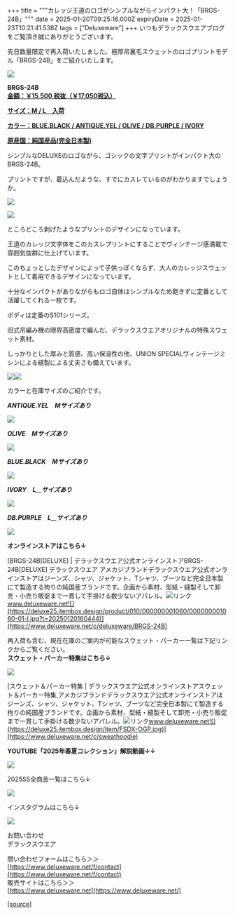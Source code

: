 +++
title = """カレッジ王道のロゴがシンプルながらインパクト大！「BRGS-24B」"""
date = 2025-01-20T09:25:16.000Z
expiryDate = 2025-01-23T10:21:41.538Z
tags = ["Deluxeware"]
+++
いつもデラックスウエアブログをご覧頂き誠にありがとうございます。

先日数量限定で再入荷いたしました、極厚吊裏毛スウェットのロゴプリントモデル「BRGS-24B」をご紹介いたします。

[![](https://stat.ameba.jp/user_images/20250120/16/deluxeware/7e/6f/j/o0800115615535250009.jpg)](https://www.deluxeware.net/c/deluxeware/BRGS-24B)

**BRGS-24B**  
**[金額：￥15,500 税抜（￥17,050税込）](https://www.deluxeware.net/c/deluxeware/BRGS-24B)**

**[サイズ：M / L　入荷](https://www.deluxeware.net/c/deluxeware/BRGS-24B)**

**[カラー：BLUE.BLACK / ANTIQUE.YEL / OLIVE / DB.PURPLE / IVORY](https://www.deluxeware.net/c/deluxeware/BRGS-24B)**

**[原産国：純国産品(完全日本製)](https://www.deluxeware.net/c/deluxeware/BRGS-24B)**

シンプルなDELUXEのロゴながら、ゴシックの文字プリントがインパクト大のBRGS-24B。

プリントですが、着込んだような、すでにカスレているのがわかりますでしょうか。

[![](https://stat.ameba.jp/user_images/20250120/16/deluxeware/95/21/j/o0800110015535249872.jpg)](https://stat.ameba.jp/user_images/20250120/16/deluxeware/95/21/j/o0800110015535249872.jpg)

[![](https://stat.ameba.jp/user_images/20250120/16/deluxeware/e6/81/j/o0800110015535249879.jpg)](https://stat.ameba.jp/user_images/20250120/16/deluxeware/e6/81/j/o0800110015535249879.jpg)

ところどころ剥げたようなプリントのデザインになっています。

王道のカレッジ文字体をこのカスレプリントにすることでヴィンテージ感満載で雰囲気抜群に仕上げています。

このちょっとしたデザインによって子供っぽくならず、大人のカレッジスウェットとして着用できるデザインになっています。

十分なインパクトがありながらもロゴ自体はシンプルなため飽きずに定番として活躍してくれる一枚です。

ボディは定番のS101シリーズ。

旧式吊編み機の限界高密度で編んだ、デラックスウエアオリジナルの特殊スウェット素材。

しっかりとした厚みと質感、高い保温性の他、UNION SPECIALヴィンテージミシンによる縫製による丈夫さも備えています。

[![](https://stat.ameba.jp/user_images/20250120/16/deluxeware/3a/7b/j/o0800110015535249873.jpg)](https://stat.ameba.jp/user_images/20250120/16/deluxeware/3a/7b/j/o0800110015535249873.jpg)[![](https://stat.ameba.jp/user_images/20250120/16/deluxeware/bd/b1/j/o0800110015535249877.jpg)](https://stat.ameba.jp/user_images/20250120/16/deluxeware/bd/b1/j/o0800110015535249877.jpg)

カラーと在庫サイズのご紹介です。

_**ANTIQUE.YEL　Mサイズあり**_

[![](https://stat.ameba.jp/user_images/20250120/16/deluxeware/59/25/j/o0800085215535249864.jpg)](https://www.deluxeware.net/c/deluxeware/BRGS-24B)

_**OLIVE　Mサイズあり**_

[![](https://stat.ameba.jp/user_images/20250120/16/deluxeware/07/12/j/o0800085215535249866.jpg)](https://www.deluxeware.net/c/deluxeware/BRGS-24B)

_**BLUE.BLACK　Mサイズあり**_

[![](https://stat.ameba.jp/user_images/20250120/16/deluxeware/0b/b6/j/o0800085215535249865.jpg)](https://www.deluxeware.net/c/deluxeware/BRGS-24B)

_**IVORY**_　_**L**__**サイズあり**_

[![](https://stat.ameba.jp/user_images/20250120/16/deluxeware/b1/00/j/o0800085215535249871.jpg)](https://www.deluxeware.net/c/deluxeware/BRGS-24B)

_**DB.PURPLE　L**__**サイズあり**_

[![](https://stat.ameba.jp/user_images/20250120/16/deluxeware/27/92/j/o0800085215535249869.jpg)](https://www.deluxeware.net/c/deluxeware/BRGS-24B)

**オンラインストアはこちら↓**

[BRGS-24B\[DELUXE\] | デラックスウエア公式オンラインストアBRGS-24B\[DELUXE\] デラックスウエア アメカジブランドデラックスウエア公式オンラインストアはジーンズ、シャツ、ジャケット、Tシャツ、ブーツなど完全日本製にて製造する拘りの純国産ブランドです。企画から素材、型紙・縫製そして卸売・小売り販促まで一貫して手掛ける数少ないアパレル。![リンク](https://c.stat100.ameba.jp/ameblo/symbols/v3.20.0/svg/gray/editor_link.svg)www.deluxeware.net![](https://deluxe25.itembox.design/product/010/000000001060/000000001060-01-l.jpg?t=20250120160444)](https://www.deluxeware.net/c/deluxeware/BRGS-24B)

再入荷も含む、現在在庫のご案内が可能なスウェット・パーカー一覧は下記リンクからご覧ください。  
**スウェット・パーカー特集はこちら↓**

**[![](https://stat.ameba.jp/user_images/20250120/17/deluxeware/7f/2c/j/o1200050015535259494.jpg)](https://www.deluxeware.net/c/sweathoodie)**

[スウェット＆パーカー特集 | デラックスウエア公式オンラインストアスウェット＆パーカー特集,アメカジブランドデラックスウエア公式オンラインストアはジーンズ、シャツ、ジャケット、Tシャツ、ブーツなど完全日本製にて製造する拘りの純国産ブランドです。企画から素材、型紙・縫製そして卸売・小売り販促まで一貫して手掛ける数少ないアパレル。![リンク](https://c.stat100.ameba.jp/ameblo/symbols/v3.20.0/svg/gray/editor_link.svg)www.deluxeware.net![](https://deluxe25.itembox.design/item/FSDX-OGP.jpg)](https://www.deluxeware.net/c/sweathoodie)

**YOUTUBE「2025年春夏コレクション」解説動画↓↓**

**[![](https://stat.ameba.jp/user_images/20250108/16/deluxeware/ac/cf/j/o1200050015530951038.jpg?caw=800)](https://www.youtube.com/playlist?list=PLmcuUjZ67rhnclr762_W-zDg7FyyrNvqF)**

2025SS全商品一覧はこちら↓

[![](https://stat.ameba.jp/user_images/20250114/17/deluxeware/cf/2d/j/o1200050015533133265.jpg?caw=800)](https://www.deluxeware.net/c/2025SSreserve)

インスタグラムはこちら↓

[![](https://stat.ameba.jp/user_images/20240315/15/deluxeware/04/7f/j/o0800026015413271803.jpg?caw=800)](https://www.instagram.com/deluxeware/?hl=ja)

お問い合わせ  
デラックスウエア

問い合わせフォームはこちら＞＞  
[https://www.deluxeware.net/f/contact](https://www.deluxeware.net/f/contact)  
販売サイトはこちら＞＞  
[https://www.deluxeware.net](https://www.deluxeware.net/)

[[source]](https://ameblo.jp/deluxeware/entry-12883188403.html)
